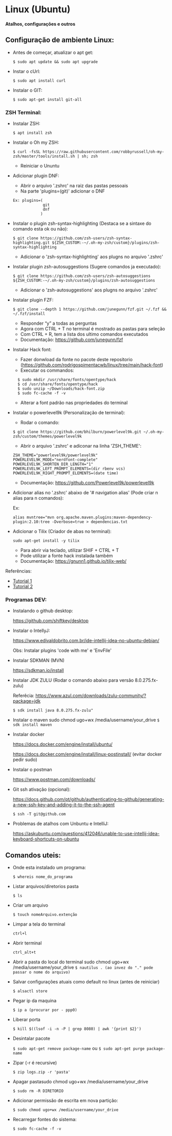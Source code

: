 # Linux (Ubuntu)

#### Atalhos, configurações e outros

## Configuração de ambiente Linux:

- Antes de começar, atualizar o apt get:

  ```$ sudo apt update && sudo apt upgrade```

- Instar o cUrl:

  ```$ sudo apt install curl```

- Instalar o GIT:

  ```$ sudo apt-get install git-all```
  

### ZSH Terminal:
  
- Instalar ZSH:

  ```$ apt install zsh```

- Instalar o Oh my ZSH:

  ```$ curl -fsSL https://raw.githubusercontent.com/robbyrussell/oh-my-zsh/master/tools/install.sh | sh; zsh```
  * Reiniciar o Ununtu

- Adicionar plugin DNF:

  * Abrir o arquivo '.zshrc' na raiz das pastas pessoais
  * Na parte 'plugins=(git)' adicionar o DNF
  ```
  Ex: plugins=(
               git
               dnf
              )
  ```

- Instalar o plugin zsh-syntax-highlighting (Destaca se a sintaxe do comando esta ok ou não):

  ```$ git clone https://github.com/zsh-users/zsh-syntax-highlighting.git ${ZSH_CUSTOM:-~/.oh-my-zsh/custom}/plugins/zsh-syntax-highlighting```
  * Adicionar o 'zsh-syntax-highlighting' aos plugns no arquivo '.zshrc'

- Instalar plugin zsh-autosuggestions (Sugere comandos ja executado):

  ```$ git clone https://github.com/zsh-users/zsh-autosuggestions ${ZSH_CUSTOM:-~/.oh-my-zsh/custom}/plugins/zsh-autosuggestions```
  * Adicionar o 'zsh-autosuggestions' aos plugns no arquivo '.zshrc'


- Instalar plugin FZF:

  ```$ git clone --depth 1 https://github.com/junegunn/fzf.git ~/.fzf && ~/.fzf/install```
  * Responder “y” a todas as perguntas  
  * Agora com CTRL + T no terminal é mostrado as pastas para seleção
  * Com CTRL + R, tem a lista dos ultimo comandos executados
  * Documentação: https://github.com/junegunn/fzf

- Instalar Hack font:

  * Fazer donwload da fonte no pacote deste repositorio (https://github.com/rodrigospimentacwb/linux/tree/main/hack-font)
  * Executar os commandos:
  ```
    $ sudo mkdir /usr/share/fonts/opentype/hack
    $ cd /usr/share/fonts/opentype/hack
    $ sudo unzip ~/Downloads/hack-font.zip
    $ sudo fc-cache -f -v
  ```
  * Alterar a font padrão nas propriedades do terminal
 
 - Instalar o powerlevel9k (Personalização de terminal):
    
    * Rodar o comando:
  
    ```$ git clone https://github.com/bhilburn/powerlevel9k.git ~/.oh-my-zsh/custom/themes/powerlevel9k```
    
    * Abrir o arquivo '.zshrc' e adiconar na linha 'ZSH_THEME':
    ```
    ZSH_THEME="powerlevel9k/powerlevel9k"
    POWERLEVEL9K_MODE="nerdfont-complete"
    POWERLEVEL9K_SHORTEN_DIR_LENGTH="1"
    POWERLEVEL9K_LEFT_PROMPT_ELEMENTS=(dir rbenv vcs)
    POWERLEVEL9K_RIGHT_PROMPT_ELEMENTS=(date time)
    ```
    * Documentação: https://github.com/Powerlevel9k/powerlevel9k

  - Adicionar alias no '.zshrc' abaixo de '# navigation alias' (Pode criar n alias para n comandos):
  
    Ex: 
    
    ```alias mvntree="mvn org.apache.maven.plugins:maven-dependency-plugin:2.10:tree -Dverbose=true > dependencias.txt```
    
  - Adicionar o Tilix (Criador de abas no terminal):

    ```
    sudo apt-get install -y tilix
    ```
    * Para abrir via teclado, utilizar SHIF + CTRL + T
    * Pode utilizar a fonte hack instalada também
    * Documentação: https://gnunn1.github.io/tilix-web/
  
 Referências:
* [Tutorial 1](https://blog.rocketseat.com.br/terminal-com-oh-my-zsh-spaceship-dracula-e-mais/)
* [Tutorial 2](https://medium.com/@ivanaugustobd/your-terminal-can-be-much-much-more-productive-5256424658e8)

### Programas DEV:

- Instalando o github desktop:

  https://github.com/shiftkey/desktop

- Instalar o IntellyJ:

  https://www.edivaldobrito.com.br/ide-intellij-idea-no-ubuntu-debian/

  Obs: Instalar plugins 'code with me' e 'EnvFile'

- Instalar SDKMAN (MVN)

  https://sdkman.io/install

- Instalar JDK ZULU (Rodar o comando abaixo para versão 8.0.275.fx-zulu) 
  
  Referêcia: https://www.azul.com/downloads/zulu-community/?package=jdk
  
  ```$ sdk install java 8.0.275.fx-zulu"```

- Instalar o maven
sudo chmod ugo+wx /media/username/your_drive
  ```$ sdk install maven```

- Instalar docker

  https://docs.docker.com/engine/install/ubuntu/
  
  https://docs.docker.com/engine/install/linux-postinstall/ (evitar docker pedir sudo)

- Instalar o postman

  https://www.postman.com/downloads/

- Git ssh ativação (opcional):
  
  https://docs.github.com/pt/github/authenticating-to-github/generating-a-new-ssh-key-and-adding-it-to-the-ssh-agent
  
  ```$ ssh -T git@github.com```


- Problemas de atalhos com Unbuntu e IntelliJ:

  https://askubuntu.com/questions/412046/unable-to-use-intellij-idea-keyboard-shortcuts-on-ubuntu

## Comandos uteis:

- Onde esta instalado um programa:

  ```$ whereis nome_do_programa```

- Listar arquivos/diretorios pasta
  
  ```$ ls```

- Criar um arquivo

  ```$ touch nomeArquivo.extenção```

- Limpar a tela do terminal

  ```ctrl+l```

- Abrir terminal

  ```ctrl_alt+t```

- Abrir a pasta do local do terminal
sudo chmod ugo+wx /media/username/your_drive
  ```$ nautilus . (ao invez do "." pode passar o nome do arquivo)```

- Salvar configurações atuais como default no linux (antes de reiniciar)

  ```$ alsactl store```

- Pegar ip da maquina

  ```$ ip a (procurar por - ppp0)```

- Liberar porta

  ```$ kill $((lsof -i -n -P | grep 8080) | awk '{print $2}')```

- Desintalar pacote

  ```$ sudo apt-get remove package-name```
  ou
  ```$ sudo apt-get purge package-name```

- Zipar (-r é recursive)

  ```$ zip logs.zip -r 'pasta'```

- Apagar pastasudo chmod ugo+wx /media/username/your_drive

  ```$ sudo rm -R DIRETORIO```

- Adicionar permissão de escrita em nova partição:

  ```$ sudo chmod ugo+wx /media/username/your_drive```
  
- Recarregar fontes do sistema:

  ```$ sudo fc-cache -f -v```
